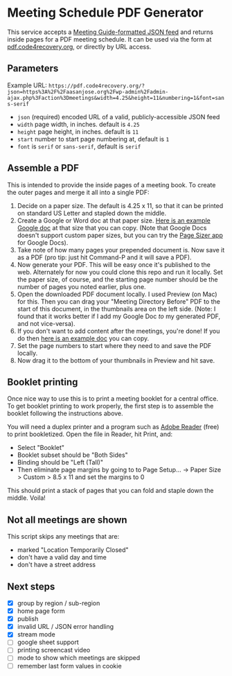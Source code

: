 # Meeting Schedule PDF Generator

This service accepts a [Meeting Guide-formatted JSON feed](https://github.com/code4recovery/spec) and returns inside pages for a PDF meeting schedule. It can be used via the form at [pdf.code4recovery.org](https://pdf.code4recovery.org), or directly by URL access.

## Parameters

Example URL: `https://pdf.code4recovery.org/?json=https%3A%2F%2Faasanjose.org%2Fwp-admin%2Fadmin-ajax.php%3Faction%3Dmeetings&width=4.25&height=11&numbering=1&font=sans-serif`

* `json` (required) encoded URL of a valid, publicly-accessible JSON feed
* `width` page width, in inches. default is `4.25`
* `height` page height, in inches. default is `11`
* `start` number to start page numbering at, default is `1`
* `font` is `serif` or `sans-serif`, default is `serif`

## Assemble a PDF

This is intended to provide the inside pages of a meeting book. To create the outer pages and merge it all into a single PDF:

1. Decide on a paper size. The default is 4.25 x 11, so that it can be printed on standard US Letter and stapled down the middle.
1. Create a Google or Word doc at that paper size. [Here is an example Google doc](https://docs.google.com/document/d/1bmDg2j8cyalcqnw5GV1JJll7g8Av7uW6O6o4kVADwEc/edit?usp=sharing) at that size that you can copy. (Note that Google Docs doesn't support custom paper sizes, but you can try the [Page Sizer app](https://workspace.google.com/marketplace/app/page_sizer/595382898724) for Google Docs).
1. Take note of how many pages your prepended document is. Now save it as a PDF (pro tip: just hit Command-P and it will save a PDF).
1. Now generate your PDF. This will be easy once it's published to the web. Alternately for now you could clone this repo and run it locally. Set the paper size, of course, and the starting page number should be the number of pages you noted earlier, plus one.
1. Open the downloaded PDF document locally. I used Preview (on Mac) for this. Then you can drag your "Meeting Directory Before" PDF to the start of this document, in the thumbnails area on the left side. (Note: I found that it works better if I add my Google Doc *to* my generated PDF, and not vice-versa).
1. If you don't want to add content after the meetings, you're done! If you do then [here is an example doc](https://docs.google.com/document/d/1whm-ZL1JbZFinSRnbt4uKvFM6Hhv8e246TYtadsnVZQ/edit?usp=sharing) you can copy.
1. Set the page numbers to start where they need to and save the PDF locally.
1. Now drag it to the bottom of your thumbnails in Preview and hit save.

## Booklet printing

Once nice way to use this is to print a meeting booklet for a central office. To get booklet printing to work properly, the first step is to assemble the booklet following the instructions above.

You will need a duplex printer and a program such as [Adobe Reader](https://get.adobe.com/reader/) (free) to print bookletized. Open the file in Reader, hit Print, and:

* Select "Booklet"
* Booklet subset should be "Both Sides"
* Binding should be "Left (Tall)"
* Then eliminate page margins by going to to Page Setup… -> Paper Size > Custom > 8.5 x 11 and set the margins to 0

This should print a stack of pages that you can fold and staple down the middle. Voila!

## Not all meetings are shown

This script skips any meetings that are:

* marked "Location Temporarily Closed"
* don't have a valid day and time
* don't have a street address

## Next steps

* [x] group by region / sub-region
* [x] home page form
* [x] publish
* [x] invalid URL / JSON error handling
* [x] stream mode
* [ ] google sheet support
* [ ] printing screencast video
* [ ] mode to show which meetings are skipped
* [ ] remember last form values in cookie
